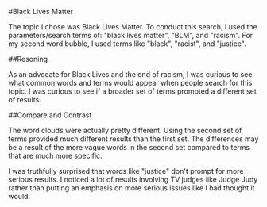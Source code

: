 #Black Lives Matter

The topic I chose was Black Lives Matter. To conduct this search, I used the parameters/search terms of: "black lives matter", "BLM", and "racism". For my second word bubble, I used terms like "black", "racist", and "justice".

##Resoning

As an advocate for Black Lives and the end of racism, I was curious to see what common words and terms would appear when people search for this topic. I was curious to see if a broader set of terms prompted a different set of results.

##Compare and Contrast

The word clouds were actually pretty different. Using the second set of terms provided much different results than the first set. The differences may be a result of the more vague words in the second set compared to terms that are much more specific. 

I was truthfully surprised that words like "justice" don't prompt for more serious results. I noticed a lot of results involving TV judges like Judge Judy rather than putting an emphasis on more serious issues like I had thought it would. 

